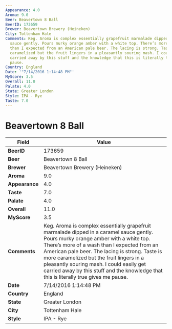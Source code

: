 ```yaml
---
Appearance: 4.0
Aroma: 9.0
Beer: Beavertown 8 Ball
BeerID: 173659
Brewer: Beavertown Brewery (Heineken)
City: Tottenham Hale
Comments: Keg. Aroma is complex essentially grapefruit marmalade dipped in a caramel
  sauce gently. Pours murky orange amber with a white top. There’s more of a wash
  than I expected from an American pale beer. The lacing is strong. Taste is more
  caramelized but the fruit lingers in a pleasantly souring mash. I could easily get
  carried away by this stuff and the knowledge that this is literally true gives me
  pause.
Country: England
Date: '"7/14/2016 1:14:48 PM"'
MyScore: 3.5
Overall: 11.0
Palate: 4.0
State: Greater London
Style: IPA - Rye
Taste: 7.0
---
```


# Beavertown 8 Ball

| Field         | Value |
|---------------|-------|
| **BeerID** | 173659 |
| **Beer** | Beavertown 8 Ball |
| **Brewer** | Beavertown Brewery (Heineken) |
| **Aroma** | 9.0 |
| **Appearance** | 4.0 |
| **Taste** | 7.0 |
| **Palate** | 4.0 |
| **Overall** | 11.0 |
| **MyScore** | 3.5 |
| **Comments** | Keg. Aroma is complex essentially grapefruit marmalade dipped in a caramel sauce gently. Pours murky orange amber with a white top. There’s more of a wash than I expected from an American pale beer. The lacing is strong. Taste is more caramelized but the fruit lingers in a pleasantly souring mash. I could easily get carried away by this stuff and the knowledge that this is literally true gives me pause. |
| **Date** | 7/14/2016 1:14:48 PM |
| **Country** | England |
| **State** | Greater London |
| **City** | Tottenham Hale |
| **Style** | IPA - Rye |
